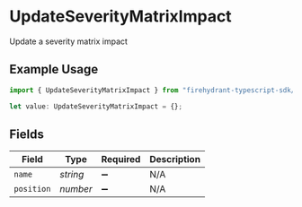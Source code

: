 # UpdateSeverityMatrixImpact

Update a severity matrix impact

## Example Usage

```typescript
import { UpdateSeverityMatrixImpact } from "firehydrant-typescript-sdk/models/components";

let value: UpdateSeverityMatrixImpact = {};
```

## Fields

| Field              | Type               | Required           | Description        |
| ------------------ | ------------------ | ------------------ | ------------------ |
| `name`             | *string*           | :heavy_minus_sign: | N/A                |
| `position`         | *number*           | :heavy_minus_sign: | N/A                |